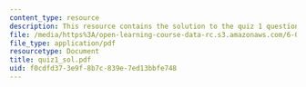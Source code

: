 ```yaml
---
content_type: resource
description: This resource contains the solution to the quiz 1 questions.
file: /media/https%3A/open-learning-course-data-rc.s3.amazonaws.com/6-046j-introduction-to-algorithms-sma-5503-fall-2005/f0cdfd373e9f8b7c839e7ed13bbfe748_quiz1_sol.pdf
file_type: application/pdf
resourcetype: Document
title: quiz1_sol.pdf
uid: f0cdfd37-3e9f-8b7c-839e-7ed13bbfe748
---
```


